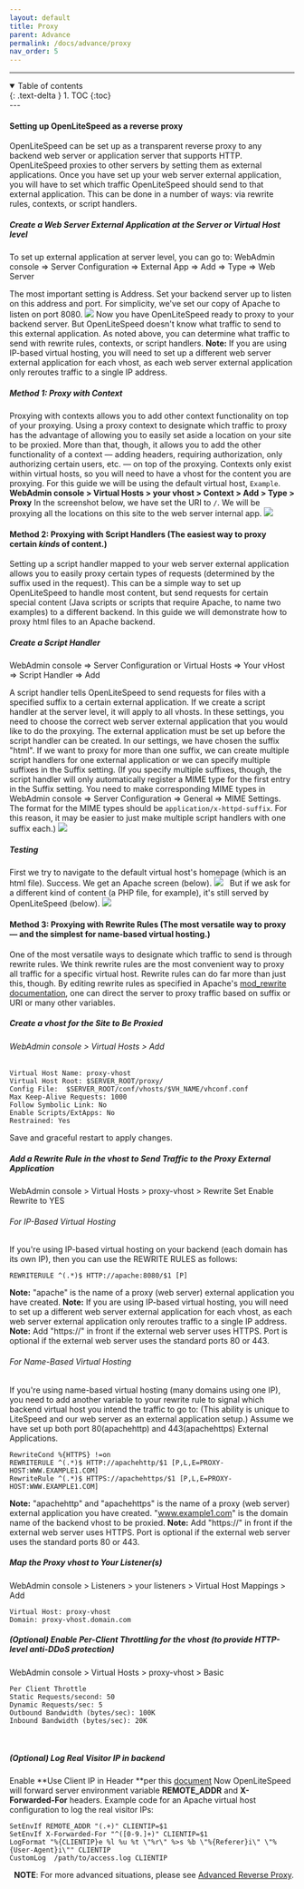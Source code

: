 ```yaml
---
layout: default
title: Proxy
parent: Advance
permalink: /docs/advance/proxy
nav_order: 5
---
```


---
<details open markdown="block">
  <summary>
    Table of contents
  </summary>
  {: .text-delta }
1. TOC
{:toc}

</details>
---

#### Setting up OpenLiteSpeed as a reverse proxy

OpenLiteSpeed can be set up as a transparent reverse proxy to any backend web server or application server that supports HTTP. OpenLiteSpeed proxies to other servers by setting them as external applications.
Once you have set up your web server external application, you will have to set which traffic OpenLiteSpeed should send to that external application. This can be done in a number of ways: via rewrite rules, contexts, or script handlers.

##### <span id="Create_a_web_server_external_application_at_the_server_or_virtual_host_level" class="mw-headline">Create a Web Server External Application at the Server or Virtual Host level</span>

To set up external application at server level, you can go to: WebAdmin console =\> Server Configuration =\> External App =\> Add =\> Type =\> Web Server

The most important setting is Address. Set your backend server up to listen on this address and port. For simplicity, we've set our copy of Apache to listen on port 8080.
![](https://openlitespeed.org/wp-content/uploads/2018/06/webserver-external-app-new.png)
Now you have OpenLiteSpeed ready to proxy to your backend server. But OpenLiteSpeed doesn't know what traffic to send to this external application. As noted above, you can determine what traffic to send with rewrite rules, contexts, or script handlers.
**Note:** If you are using IP-based virtual hosting, you will need to set up a different web server external application for each vhost, as each web server external application only reroutes traffic to a single IP address.

##### Method 1: Proxy with Context

Proxying with contexts allows you to add other context functionality on top of your proxying.
Using a proxy context to designate which traffic to proxy has the advantage of allowing you to easily set aside a location on your site to be proxied. More than that, though, it allows you to add the other functionality of a context — adding headers, requiring authorization, only authorizing certain users, etc. — on top of the proxying.
Contexts only exist within virtual hosts, so you will need to have a vhost for the content you are proxying. For this guide we will be using the default virtual host, `Example`.
**WebAdmin console \> Virtual Hosts \> your vhost \> Context \> Add \> Type \> Proxy**
In the screenshot below, we have set the URI to `/`. We will be proxying all the locations on this site to the web server internal app.
![](https://openlitespeed.org/wp-content/uploads/2018/06/proxying-with-context1-new.png)

#### Method 2: Proxying with Script Handlers (The easiest way to proxy certain *kinds* of content.)

Setting up a script handler mapped to your web server external application allows you to easily proxy certain types of requests (determined by the suffix used in the request). This can be a simple way to set up OpenLiteSpeed to handle most content, but send requests for certain special content (Java scripts or scripts that require Apache, to name two examples) to a different backend. In this guide we will demonstrate how to proxy html files to an Apache backend.

##### Create a Script Handler

WebAdmin console =\> Server Configuration or Virtual Hosts =\> Your vHost =\> Script Handler =\> Add

A script handler tells OpenLiteSpeed to send requests for files with a specified suffix to a certain external application. If we create a script handler at the server level, it will apply to all vhosts.
In these settings, you need to choose the correct web server external application that you would like to do the proxying. The external application must be set up before the script handler can be created.
In our settings, we have chosen the suffix "html". If we want to proxy for more than one suffix, we can create multiple script handlers for one external application or we can specify multiple suffixes in the Suffix setting. (If you specify multiple suffixes, though, the script handler will only automatically register a MIME type for the first entry in the Suffix setting. You need to make corresponding MIME types in WebAdmin console =\> Server Configuration =\> General =\> MIME Settings. The format for the MIME types should be `application/x-httpd-suffix`. For this reason, it may be easier to just make multiple script handlers with one suffix each.)
![](https://openlitespeed.org/wp-content/uploads/2018/06/proxying-with-script-handlers-new.png)

##### <span id="Testing" class="mw-headline">Testing</span>

First we try to navigate to the default virtual host's homepage (which is an html file). Success. We get an Apache screen (below).
![](https://openlitespeed.org/wp-content/uploads/2018/06/Proxy-toApache-770x380.png)
 
But if we ask for a different kind of content (a PHP file, for example), it's still served by OpenLiteSpeed (below).
![](https://openlitespeed.org/wp-content/uploads/2018/06/Proxy-serveLocal-770x318.png)
 

#### Method 3: Proxying with Rewrite Rules (The most versatile way to proxy — and the simplest for name-based virtual hosting.)

One of the most versatile ways to designate which traffic to send is through rewrite rules. We think rewrite rules are the most convenient way to proxy all traffic for a specific virtual host. Rewrite rules can do far more than just this, though. By editing rewrite rules as specified in Apache's [mod\_rewrite documentation](http://httpd.apache.org/docs/current/mod/mod_rewrite.html), one can direct the server to proxy traffic based on suffix or URI or many other variables.

##### Create a vhost for the Site to Be Proxied

###### WebAdmin console \> Virtual Hosts \> Add

    Virtual Host Name: proxy-vhost
    Virtual Host Root: $SERVER_ROOT/proxy/
    Config File:  $SERVER_ROOT/conf/vhosts/$VH_NAME/vhconf.conf
    Max Keep-Alive Requests: 1000
    Follow Symbolic Link: No
    Enable Scripts/ExtApps: No
    Restrained: Yes

Save and graceful restart to apply changes.

##### Add a Rewrite Rule in the vhost to Send Traffic to the Proxy External Application

WebAdmin console \> Virtual Hosts \> proxy-vhost \> Rewrite
Set Enable Rewrite to YES

###### For IP-Based Virtual Hosting

If you're using IP-based virtual hosting on your backend (each domain has its own IP), then you can use the REWRITE RULES as follows:

    REWRITERULE ^(.*)$ HTTP://apache:8080/$1 [P]

**Note:** "apache" is the name of a proxy (web server) external application you have created.
**Note:** If you are using IP-based virtual hosting, you will need to set up a different web server external application for each vhost, as each web server external application only reroutes traffic to a single IP address.
**Note:** Add "https://" in front if the external web server uses HTTPS. Port is optional if the external web server uses the standard ports 80 or 443.

###### For Name-Based Virtual Hosting

If you're using name-based virtual hosting (many domains using one IP), you need to add another variable to your rewrite rule to signal which backend virtual host you intend the traffic to go to: (This ability is unique to LiteSpeed and our web server as an external application setup.)
Assume we have set up both port 80(apachehttp) and 443(apachehttps) External Applications.

    RewriteCond %{HTTPS} !=on
    REWRITERULE ^(.*)$ HTTP://apachehttp/$1 [P,L,E=PROXY-HOST:WWW.EXAMPLE1.COM]
    RewriteRule ^(.*)$ HTTPS://apachehttps/$1 [P,L,E=PROXY-HOST:WWW.EXAMPLE1.COM]

**Note:** "apachehttp" and "apachehttps" is the name of a proxy (web server) external application you have created. "www.example1.com" is the domain name of the backend vhost to be proxied.
**Note:** Add "https://" in front if the external web server uses HTTPS. Port is optional if the external web server uses the standard ports 80 or 443.

##### Map the Proxy vhost to Your Listener(s)

WebAdmin console \> Listeners \> your listeners \> Virtual Host Mappings \> Add

    Virtual Host: proxy-vhost
    Domain: proxy-vhost.domain.com

##### <span id=".28Optional.29_Enable_per-client_throttling_for_the_vhost_.28to_provide_HTTP-level_anti-DDoS_protection.29" class="mw-headline">(Optional) Enable Per-Client Throttling for the vhost (to provide HTTP-level anti-DDoS protection)</span>

WebAdmin console \> Virtual Hosts \> proxy-vhost \> Basic

    Per Client Throttle
    Static Requests/second: 50
    Dynamic Requests/sec: 5
    Outbound Bandwidth (bytes/sec): 100K
    Inbound Bandwidth (bytes/sec): 20K

 

##### (Optional) Log Real Visitor IP in backend

Enable **Use Client IP in Header **per this [document](https://openlitespeed.org/kb/show-real-visitor-ip-instead-of-cloudflare-ips/)
Now OpenLiteSpeed will forward server environment variable **REMOTE\_ADDR** and **X-Forwarded-For** headers.
Example code for an Apache virtual host configuration to log the real visitor IPs:

``` line-numbers
SetEnvIf REMOTE_ADDR "(.+)" CLIENTIP=$1
SetEnvIf X-Forwarded-For "^([0-9.]+)" CLIENTIP=$1
LogFormat "%{CLIENTIP}e %l %u %t \"%r\" %>s %b \"%{Referer}i\" \"%{User-Agent}i\"" CLIENTIP
CustomLog  /path/to/access.log CLIENTIP
```

 
**NOTE**: For more advanced situations, please see [Advanced Reverse Proxy](https://openlitespeed.org/kb/advanced-reverse-proxy/).
